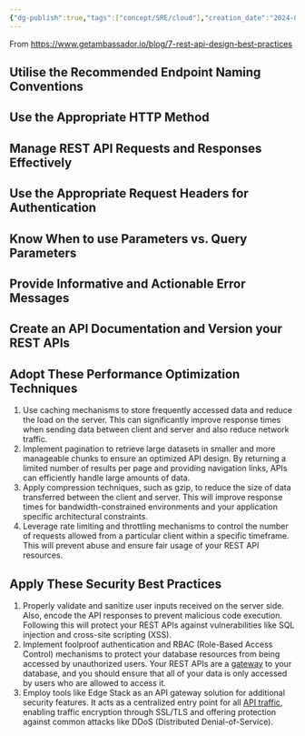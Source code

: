 ```yaml
---
{"dg-publish":true,"tags":["concept/SRE/cloud"],"creation_date":"2024-05-02 22:00","permalink":"/concepts/api-guidelines/","dgPassFrontmatter":true}
---
```




From https://www.getambassador.io/blog/7-rest-api-design-best-practices
## Utilise the Recommended Endpoint Naming Conventions
## Use the Appropriate HTTP Method
## Manage REST API Requests and Responses Effectively
## Use the Appropriate Request Headers for Authentication
## Know When to use Parameters vs. Query Parameters
## Provide Informative and Actionable Error Messages
## Create an API Documentation and Version your REST APIs
## Adopt These Performance Optimization Techniques
1. Use caching mechanisms to store frequently accessed data and reduce the load on the server. This can significantly improve response times when sending data between client and server and also reduce network traffic.
2. Implement pagination to retrieve large datasets in smaller and more manageable chunks to ensure an optimized API design. By returning a limited number of results per page and providing navigation links, APIs can efficiently handle large amounts of data.
3. Apply compression techniques, such as gzip, to reduce the size of data transferred between the client and server. This will improve response times for bandwidth-constrained environments and your application specific architectural constraints.
4. Leverage rate limiting and throttling mechanisms to control the number of requests allowed from a particular client within a specific timeframe. This will prevent abuse and ensure fair usage of your REST API resources.
## Apply These Security Best Practices
1. Properly validate and sanitize user inputs received on the server side. Also, encode the API responses to prevent malicious code execution. Following this will protect your REST APIs against vulnerabilities like SQL injection and cross-site scripting (XSS).
2. Implement foolproof authentication and RBAC (Role-Based Access Control) mechanisms to protect your database resources from being accessed by unauthorized users. Your REST APIs are a [gateway](https://www.getambassador.io/docs/edge-stack/latest/topics/using/gateway-api/) to your database, and you should ensure that all of your data is only accessed by users who are allowed to access it.
3. Employ tools like Edge Stack as an API gateway solution for additional security features. It acts as a centralized entry point for all [API traffic](https://www.getambassador.io/products/edge-stack/api-gateway/traffic-management), enabling traffic encryption through SSL/TLS and offering protection against common attacks like DDoS (Distributed Denial-of-Service).